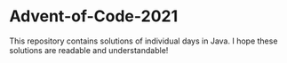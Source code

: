 # Advent-of-Code-2021
This repository contains solutions of individual days in Java. I hope these solutions are readable and understandable!
